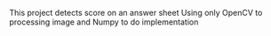 This project detects score on an answer sheet
Using only OpenCV to processing image and Numpy to do implementation 
